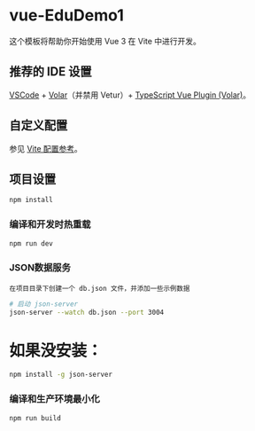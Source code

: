 # vue-EduDemo1

这个模板将帮助你开始使用 Vue 3 在 Vite 中进行开发。

## 推荐的 IDE 设置

[VSCode](https://code.visualstudio.com/) + [Volar](https://marketplace.visualstudio.com/items?itemName=Vue.volar)（并禁用 Vetur）+ [TypeScript Vue Plugin (Volar)](https://marketplace.visualstudio.com/items?itemName=Vue.vscode-typescript-vue-plugin)。

## 自定义配置

参见 [Vite 配置参考](https://vitejs.dev/config/)。

## 项目设置

```sh
npm install

```

### 编译和开发时热重载

```sh
npm run dev
```
### JSON数据服务
`在项目目录下创建一个 db.json 文件，并添加一些示例数据`
```sh
# 启动 json-server
json-server --watch db.json --port 3004
```
# 如果没安装：
```sh
npm install -g json-server
```
### 编译和生产环境最小化

```sh
npm run build
```


